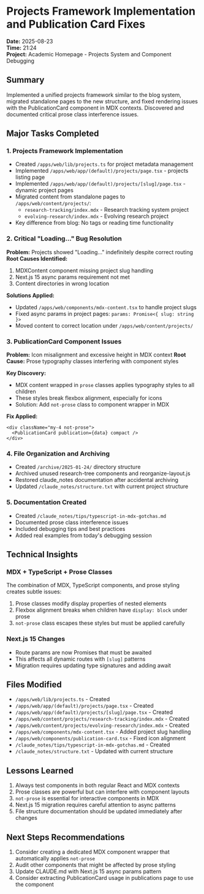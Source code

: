 # Projects Framework Implementation and Publication Card Fixes
**Date:** 2025-08-23  
**Time:** 21:24  
**Project:** Academic Homepage - Projects System and Component Debugging

## Summary
Implemented a unified projects framework similar to the blog system, migrated standalone pages to the new structure, and fixed rendering issues with the PublicationCard component in MDX contexts. Discovered and documented critical prose class interference issues.

## Major Tasks Completed

### 1. Projects Framework Implementation
- Created `/apps/web/lib/projects.ts` for project metadata management
- Implemented `/apps/web/app/(default)/projects/page.tsx` - projects listing page
- Implemented `/apps/web/app/(default)/projects/[slug]/page.tsx` - dynamic project pages
- Migrated content from standalone pages to `/apps/web/content/projects/`:
  - `research-tracking/index.mdx` - Research tracking system project
  - `evolving-research/index.mdx` - Evolving research project
- Key difference from blog: No tags or reading time functionality

### 2. Critical "Loading..." Bug Resolution
**Problem:** Projects showed "Loading..." indefinitely despite correct routing
**Root Causes Identified:**
1. MDXContent component missing project slug handling
2. Next.js 15 async params requirement not met
3. Content directories in wrong location

**Solutions Applied:**
- Updated `/apps/web/components/mdx-content.tsx` to handle project slugs
- Fixed async params in project pages: `params: Promise<{ slug: string }>`
- Moved content to correct location under `/apps/web/content/projects/`

### 3. PublicationCard Component Issues
**Problem:** Icon misalignment and excessive height in MDX context
**Root Cause:** Prose typography classes interfering with component styles

**Key Discovery:**
- MDX content wrapped in `prose` classes applies typography styles to all children
- These styles break flexbox alignment, especially for icons
- Solution: Add `not-prose` class to component wrapper in MDX

**Fix Applied:**
```mdx
<div className="my-4 not-prose">
  <PublicationCard publication={data} compact />
</div>
```

### 4. File Organization and Archiving
- Created `/archive/2025-01-24/` directory structure
- Archived unused research-tree components and reorganize-layout.js
- Restored claude_notes documentation after accidental archiving
- Updated `/claude_notes/structure.txt` with current project structure

### 5. Documentation Created
- Created `/claude_notes/tips/typescript-in-mdx-gotchas.md`
- Documented prose class interference issues
- Included debugging tips and best practices
- Added real examples from today's debugging session

## Technical Insights

### MDX + TypeScript + Prose Classes
The combination of MDX, TypeScript components, and prose styling creates subtle issues:
1. Prose classes modify display properties of nested elements
2. Flexbox alignment breaks when children have `display: block` under prose
3. `not-prose` class escapes these styles but must be applied carefully

### Next.js 15 Changes
- Route params are now Promises that must be awaited
- This affects all dynamic routes with `[slug]` patterns
- Migration requires updating type signatures and adding await

## Files Modified
- `/apps/web/lib/projects.ts` - Created
- `/apps/web/app/(default)/projects/page.tsx` - Created
- `/apps/web/app/(default)/projects/[slug]/page.tsx` - Created
- `/apps/web/content/projects/research-tracking/index.mdx` - Created
- `/apps/web/content/projects/evolving-research/index.mdx` - Created
- `/apps/web/components/mdx-content.tsx` - Added project slug handling
- `/apps/web/components/publication-card.tsx` - Fixed icon alignment
- `/claude_notes/tips/typescript-in-mdx-gotchas.md` - Created
- `/claude_notes/structure.txt` - Updated with current structure

## Lessons Learned
1. Always test components in both regular React and MDX contexts
2. Prose classes are powerful but can interfere with component layouts
3. `not-prose` is essential for interactive components in MDX
4. Next.js 15 migration requires careful attention to async patterns
5. File structure documentation should be updated immediately after changes

## Next Steps Recommendations
1. Consider creating a dedicated MDX component wrapper that automatically applies `not-prose`
2. Audit other components that might be affected by prose styling
3. Update CLAUDE.md with Next.js 15 async params pattern
4. Consider extracting PublicationCard usage in publications page to use the component